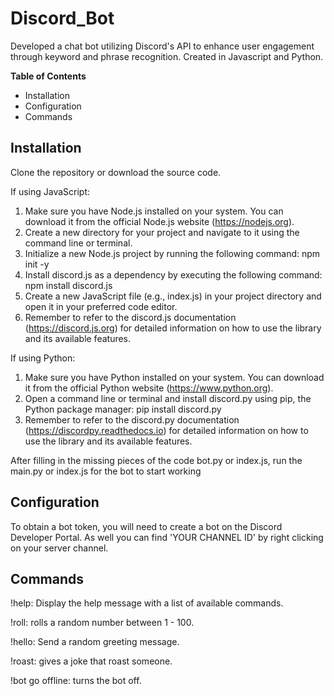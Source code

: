 # Discord_Bot
Developed a chat bot utilizing Discord's API to enhance user engagement through keyword and phrase recognition. Created in Javascript and Python.

**Table of Contents**

- Installation
- Configuration
- Commands

## **Installation**

Clone the repository or download the source code.

If using JavaScript:

1. Make sure you have Node.js installed on your system. You can download it from the official Node.js website (https://nodejs.org).
2. Create a new directory for your project and navigate to it using the command line or terminal.
3. Initialize a new Node.js project by running the following command: npm init -y
4. Install discord.js as a dependency by executing the following command: npm install discord.js
5. Create a new JavaScript file (e.g., index.js) in your project directory and open it in your preferred code editor.
6. Remember to refer to the discord.js documentation (https://discord.js.org) for detailed information on how to use the library and its available features.

If using Python:
1. Make sure you have Python installed on your system. You can download it from the official Python website (https://www.python.org).
2. Open a command line or terminal and install discord.py using pip, the Python package manager: pip install discord.py
3. Remember to refer to the discord.py documentation (https://discordpy.readthedocs.io) for detailed information on how to use the library and its available features.

After filling in the missing pieces of the code bot.py or index.js, run the main.py or index.js for the bot to start working

## **Configuration**
To obtain a bot token, you will need to create a bot on the Discord Developer Portal. 
As well you can find 'YOUR CHANNEL ID' by right clicking on your server channel.

## **Commands**
!help: Display the help message with a list of available commands.

!roll: rolls a random number between 1 - 100.

!hello: Send a random greeting message.

!roast: gives a joke that roast someone.

!bot go offline: turns the bot off.